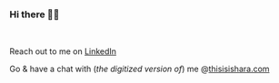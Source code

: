 ### Hi there  👋🏽

<br />

Reach out to me on <a class="github-button" target="_blank" href="https://linkedin.com/in/isharadissanayake" data-color-scheme="no-preference: dark; light: dark; dark: dark;" data-icon="octicon-issue-closed" data-size="large" aria-label="Download ntkme/github-buttons on GitHub">LinkedIn</a>

Go & have a chat with (_the digitized version of_) me @<a class="github-button" target="_blank" href="https://thisisishara.com" data-color-scheme="no-preference: dark; light: dark; dark: dark;" data-icon="octicon-issue-closed" data-size="large" aria-label="Download ntkme/github-buttons on GitHub">thisisishara.com</a>
